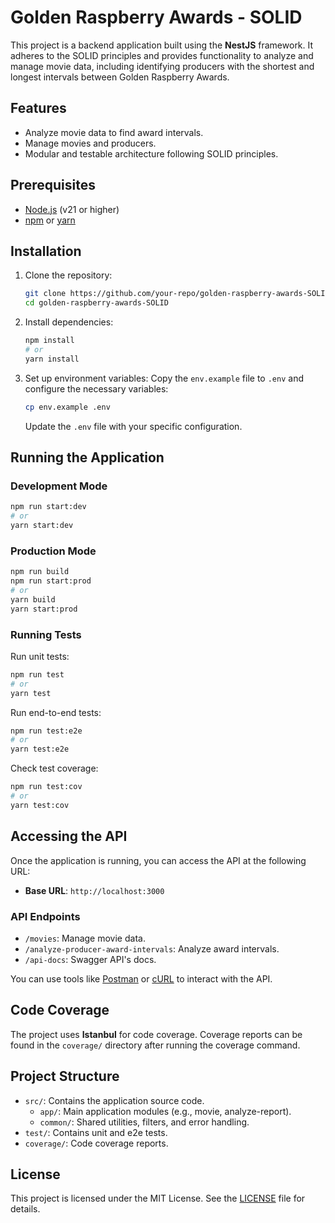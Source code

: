 # Golden Raspberry Awards - SOLID

This project is a backend application built using the **NestJS** framework. It adheres to the SOLID principles and provides functionality to analyze and manage movie data, including identifying producers with the shortest and longest intervals between Golden Raspberry Awards.

## Features

- Analyze movie data to find award intervals.
- Manage movies and producers.
- Modular and testable architecture following SOLID principles.

## Prerequisites

- [Node.js](https://nodejs.org/) (v21 or higher)
- [npm](https://www.npmjs.com/) or [yarn](https://yarnpkg.com/)

## Installation

1. Clone the repository:
   ```bash
   git clone https://github.com/your-repo/golden-raspberry-awards-SOLID.git
   cd golden-raspberry-awards-SOLID
   ```

2. Install dependencies:
   ```bash
   npm install
   # or
   yarn install
   ```

3. Set up environment variables:
   Copy the `env.example` file to `.env` and configure the necessary variables:
   ```bash
   cp env.example .env
   ```

   Update the `.env` file with your specific configuration.

## Running the Application

### Development Mode
```bash
npm run start:dev
# or
yarn start:dev
```

### Production Mode
```bash
npm run build
npm run start:prod
# or
yarn build
yarn start:prod
```

### Running Tests
Run unit tests:
```bash
npm run test
# or
yarn test
```

Run end-to-end tests:
```bash
npm run test:e2e
# or
yarn test:e2e
```

Check test coverage:
```bash
npm run test:cov
# or
yarn test:cov
```

## Accessing the API

Once the application is running, you can access the API at the following URL:

- **Base URL**: `http://localhost:3000`

### API Endpoints

- `/movies`: Manage movie data.
- `/analyze-producer-award-intervals`: Analyze award intervals.
- `/api-docs`: Swagger API's docs.

You can use tools like [Postman](https://www.postman.com/) or [cURL](https://curl.se/) to interact with the API.

## Code Coverage

The project uses **Istanbul** for code coverage. Coverage reports can be found in the `coverage/` directory after running the coverage command.

## Project Structure

- `src/`: Contains the application source code.
  - `app/`: Main application modules (e.g., movie, analyze-report).
  - `common/`: Shared utilities, filters, and error handling.
- `test/`: Contains unit and e2e tests.
- `coverage/`: Code coverage reports.

## License

This project is licensed under the MIT License. See the [LICENSE](LICENSE) file for details.
